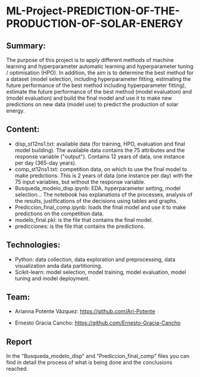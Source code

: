 # ML-Project-PREDICTION-OF-THE-PRODUCTION-OF-SOLAR-ENERGY

## Summary:

 The purpose of this project is to apply different methods of machine learning and hyperparameter automatic learning and hyperparameter tuning / optimisation (HPO). In addition, the aim is to determine the best method for a dataset (model selection, including hyperparameter fitting, estimating the future performance of the best method including hyperparameter fitting), estimate the future performance of the best method (model evaluation) and (model evaluation) and build the final model and use it to make new predictions on new data (model use) to predict the production of solar energy.

## Content:

- disp_st12ns1.txt: available data (for training, HPO, evaluation and final model building). The available data contains the 75 attributes and the response variable ("output"). Contains 12 years of data, one instance per day (365-day years).
- comp_st12ns1.txt: competition data, on which to use the final model to make predictions. This is 2 years of data (one instance per day) with the 75 input variables, but without the response variable.
- Busqueda_modelo_disp.ipynb: EDA, hyperparameter setting, model selection... The notebook has explanations of the processes, analysis of the results, justifications of the decisions using tables and graphs.
- Prediccion_final_comp.ipynb: loads the final model and use it to make predictions on the competition data.
- modelo_final.pkl: is the file that contains the final model.
- predicciones: is the file that contains the predictions.

## Technologies:

  - Python: data collection, data exploration and preprocessing, data visualization anda data partitioning.
  - Scikit-learn: model selection, model training, model evaluation, model tuning and model deployment.

## Team:
  
  - Arianna Potente Vázquez: https://github.com/Ari-Potente
  
  - Ernesto Gracia Cancho: https://github.com/Ernesto-Gracia-Cancho

## Report

In the "Busqueda_modelo_disp" and "Prediccion_final_comp" files you can find in detail the process of what is being done and the conclusions reached.
